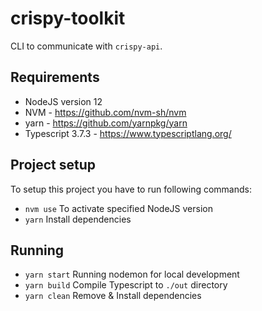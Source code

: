 # crispy-toolkit

CLI to communicate with `crispy-api`.

## Requirements

- NodeJS version 12
- NVM - https://github.com/nvm-sh/nvm
- yarn - https://github.com/yarnpkg/yarn
- Typescript 3.7.3 - https://www.typescriptlang.org/

## Project setup

To setup this project you have to run following commands:

- `nvm use` To activate specified NodeJS version
- `yarn` Install dependencies

## Running

- `yarn start` Running nodemon for local development
- `yarn build` Compile Typescript to `./out` directory
- `yarn clean` Remove & Install dependencies
